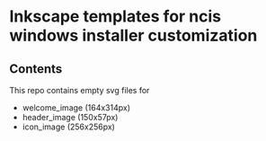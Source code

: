 # Inkscape templates for ncis windows installer customization

## Contents

This repo contains empty svg files for

 * welcome_image (164x314px)
 * header_image (150x57px)
 * icon_image (256x256px)

